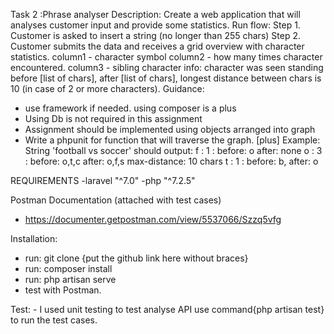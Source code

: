 
Task 2 :Phrase analyser
Description:
Create a web application that will analyses customer input and provide some statistics.
Run flow:
Step 1. Customer is asked to insert a string (no longer than 255 chars)
Step 2. Customer submits the data and receives a grid overview with character statistics.
column1 - character symbol
column2 - how many times character encountered.
column3 - sibling character info: character was seen standing before [list of chars], after [list
of chars], longest
distance between chars is 10 (in case of 2 or more characters).
Guidance:
- use framework if needed. using composer is a plus
- Using Db is not required in this assignment
- Assignment should be implemented using objects arranged into graph
- Write a phpunit for function that will traverse the graph. [plus]
Example:
String 'football vs soccer' should output:
f : 1 : before: o after: none
o : 3 : before: o,t,c after: o,f,s max-distance: 10 chars
t : 1 : before: b, after: o

REQUIREMENTS 
 -laravel "^7.0"
 -php "^7.2.5"
 
 Postman Documentation (attached with test cases)
  - https://documenter.getpostman.com/view/5537066/Szzq5vfg
  
  Installation:
   - run: git clone {put the github link here without braces}
   - run: composer install
   - run: php artisan serve 
   - test with Postman.
   
   Test:
    - I used unit testing to test analyse API use command{php artisan test} to run the test cases.
    
    
